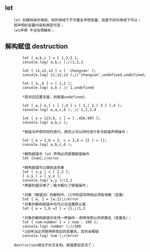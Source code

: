 ## let 
		let 创建块级作用域，同作用域下不可重复声明变量，但是不同作用域下可以；
        其声明的变量内容和类型可变；
        let声明 不涉及预解析；
        
## 解构赋值 destruction

			let [ a,b,c ] = [ 1,2,3 ];
            console.log( a,b,c );//1,2,3

            let [ s1,s2,s3 ] = [ 'zhangsan' ];
            console.log( s1,s2,s3 );//'zhangsan',undefined,undefined;
            
            let [ a,,b ] = [ 1,2 ];
			console.log( a,b ) // 1,undefined
            
            *若对应位置无值，则赋值undefined;
            
            let [ w,[ a,[ c ] ],d ] = [ 1,[ 2,[ 3 ] ],4 ];
			console.log( w,a,c,d ); // 1,2,3,4
            
            let [ a = 123,b, c ] = [ ,456,987 ];
			console.log( a,b,c );
            
            *赋值与声明可同时进行，原则上可以同时进行多次赋值声明操作；
            
            let [ a = 1,b = 2, c = 3,d = {} ] = [];
			console.log( a,b,c,d );
            
            *解构赋值中 let 声明必须紧跟赋值操作
            let [num];//error
            
            *解构赋值可以做到这些事
            let [ x,y ] = [ 1,2 ];
            [ x,y ] = [ y,x ];
            console.log( x,y )//2,1
            *两者的值交换了；极大解化了赋值操作；
            
            *对象（键值对）的解构中，{}中的逗号两侧必须有参数（变量）
            let { a, } = {a:1};//error
            *对象的解构赋值中也可以也设置默认值
            let { a = 1,b =2 } = {};//1,2
            
            *对象的解构赋值中支持一种操作--即修改默认的参数名（变量名）；
            let { num:number } = { num : 100 };
			console.log( number );//100
            *z这样法必须使用修改后的变量名，否则会报错
            console.log( num );//error
            
		destruction相当于形式复制，赋值更加灵活了；
